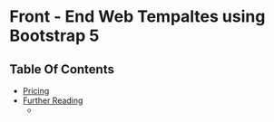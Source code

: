 # Front - End Web Tempaltes using Bootstrap 5

## Table Of Contents
- [Pricing]()
- [Further Reading]()
    - []()